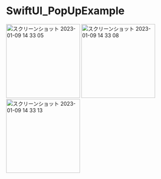 # SwiftUI_PopUpExample

<div>
<img width="200" alt="スクリーンショット 2023-01-09 14 33 05" src="https://user-images.githubusercontent.com/6063541/211246779-4196413b-3a64-4b53-b4b9-75349c68a94a.png">
<img width="200" alt="スクリーンショット 2023-01-09 14 33 08" src="https://user-images.githubusercontent.com/6063541/211246782-91c9a32a-7dd8-4d52-8025-3bb55a6005e6.png">
<img width="200" alt="スクリーンショット 2023-01-09 14 33 13" src="https://user-images.githubusercontent.com/6063541/211246786-409c28a1-a4c4-41a8-a029-45257fde3be9.png">
</div>

